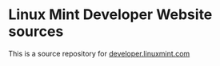 # Linux Mint Developer Website sources

This is a source repository for [developer.linuxmint.com](http://developer.linuxmint.com)